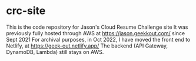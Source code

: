 # crc-site
This is the code repository for Jason's Cloud Resume Challenge site
It was previously fully hosted through AWS at https://jason.geekkout.com/ since Sept 2021
For archival purposes, in Oct 2022, I have moved the front end to Netlify, at https://geek-out.netlify.app/
The backend (API Gateway, DynamoDB, Lambda) still stays on AWS.
